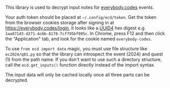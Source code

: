 This library is used to decrypt input notes for [everybody.codes](https://everybody.codes/) events.

Your auth token should be placed at `~/.config/ecd/token`.
Get the token from the browser cookies storage after signing in at https://everybody.codes/login, it looks like a [UUID4](https://en.wikipedia.org/wiki/Universally_unique_identifier#Version_4_(random)) hex digest e.g. `1aa871d3-d271-4c6b-8178-7cf795bf995c`.
In Chrome, press F12 and then click the "Application" tab, and look for the cookie named `everybody-codes`.

To use `from ecd import data` magic, you must use file structure like `ec2024/q01.py` so that the library can introspect the event (2024) and quest (1) from the path name.
If you don't want to use such a directory structure, call the `ecd.get_inputs()` function directly instead of the import syntax.

The input data will only be cached locally once all three parts can be decrypted.

